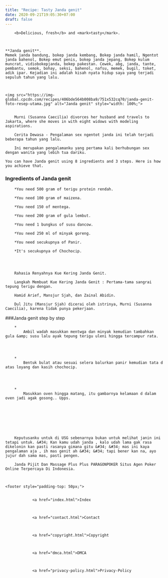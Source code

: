 ```yaml
---
title: "Recipe: Tasty Janda genit"
date: 2020-09-21T19:05:30+07:00
draft: false
---
```



  
    

        <b>Delicious, fresh</b> and <mark>tasty</mark>.
    
        

	**Janda genit**. 
	Memek janda bandung, bokep janda kembang, Bokep janda hamil, Ngentot janda bahenol, Bokep emut penis, bokep janda jepang, Bokep kulum muncrat, vidiobokepjanda, bokep pakestan. Cewek, abg, janda, tante, pembantu, semok, bohay, seksi, bahenol, nafsu, memek, bugil, toket, adik ipar. Kejadian ini adalah kisah nyata hidup saya yang terjadi sepuluh tahun yang lalu.


	
	<img src="https://img-global.cpcdn.com/recipes/406bde564b008ba9/751x532cq70/janda-genit-foto-resep-utama.jpg" alt="Janda genit" style="width: 100%;">
	
	
		Murni (Susanna Caecilia) divorces her husband and travels to Jakarta, where she moves in with eight widows with modeling aspirations.
	
		Cerita Dewasa - Pengalaman sex ngentot janda ini telah terjadi beberapa tahun yang lalu.
	
		Ini merupakan pengalamanku yang pertama kali berhubungan sex dengan wanita yang lebih tua dariku.
	
	You can have Janda genit using 8 ingredients and 3 steps. Here is how you achieve that.


### Ingredients of Janda genit


	
		*You need 500 gram of terigu protein rendah.
	
		*You need 100 gram of maizena.
	
		*You need 150 of mentega.
	
		*You need 200 gram of gula lembut.
	
		*You need 1 bungkus of susu dancow.
	
		*You need 250 ml of minyak goreng.
	
		*You need secukupnya of Panir.
	
		*It's secukupnya of Chochocip.
	


	
		Rahasia Renyahnya Kue Kering Janda Genit.
	
		Langkah Membuat Kue Kering Janda Genit : Pertama-tama sangrai tepung terigu dengan.
	
		Hamid Arief, Mansjur Sjah, dan Zainal Abidin.
	
		Dul Jitu (Mansjur Sjah) dicerai oleh istrinya, Murni (Susanna Caecilia), karena tidak punya pekerjaan.
	



###Janda genit step by step
	
		*
			Ambil wadah masukkan mentwga dan minyak kemudian tambahkan gula &amp; susu lalu ayak tepung terigu uleni hingga tercampur rata.
			
			
		
	
		*
			Bentuk bulat atau sesuai selera balurkan panir kemudian tata d atas loyang dan kasih chochocip.
			
			
		
	
		*
			Masukkan oven hingga matang, itu gambarnya kelamaan d dalam oven jadi agak gosong.. Upps.
			
			
		
	



	
		Keputusanku untuk di USG sebenarnya bukan untuk melihat janin ini tetapi untuk. &#34; Kan kamu udah janda , kalo udah lama gak rasa dikelonin kan pasti rasanya gimana gitu &#34; &#34; mas ini kaya pengalaman aja , ih mas genit ah &#34; &#34; tapi bener kan na, ayo jujur dah sama mas, pasti pengen.
	
		Janda Pijit Dan Massage Plus Plus PARAGONPOKER Situs Agen Poker Online Terpercaya Di Indonesia.
	

    
    <footer style="padding-top: 50px;">
        
            
                <a href="index.html">Index
                
                
            
                <a href="contact.html">Contact
                
                
            
                <a href="copyright.html">Copyright
                
                
            
                <a href="dmca.html">DMCA
                
                
            
                <a href="privacy-policy.html">Privacy-Policy
                
            
        